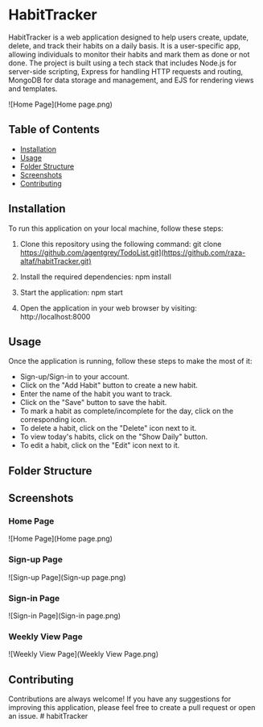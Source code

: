 # HabitTracker

HabitTracker is a web application designed to help users create, update, delete, and track their habits on a daily basis. It is a user-specific app, allowing individuals to monitor their habits and mark them as done or not done. The project is built using a tech stack that includes Node.js for server-side scripting, Express for handling HTTP requests and routing, MongoDB for data storage and management, and EJS for rendering views and templates.

![Home Page](Home page.png)

## Table of Contents

- [Installation](#installation)
- [Usage](#usage)
- [Folder Structure](#folder-structure)
- [Screenshots](#screenshots)
- [Contributing](#contributing)

## Installation

To run this application on your local machine, follow these steps:

1. Clone this repository using the following command:
   git clone https://github.com/agentgrey/TodoList.git](https://github.com/raza-altaf/habitTracker.git)
   
2. Install the required dependencies:
   npm install
   
3. Start the application:
   npm start
   
4. Open the application in your web browser by visiting:
   http://localhost:8000

## Usage

Once the application is running, follow these steps to make the most of it:

- Sign-up/Sign-in to your account.
- Click on the "Add Habit" button to create a new habit.
- Enter the name of the habit you want to track.
- Click on the "Save" button to save the habit.
- To mark a habit as complete/incomplete for the day, click on the corresponding icon.
- To delete a habit, click on the "Delete" icon next to it.
- To view today's habits, click on the "Show Daily" button.
- To edit a habit, click on the "Edit" icon next to it.

## Folder Structure

## Screenshots

### Home Page

![Home Page](Home page.png)

### Sign-up Page

![Sign-up Page](Sign-up page.png)

### Sign-in Page

![Sign-in Page](Sign-in page.png)

### Weekly View Page

![Weekly View Page](Weekly View Page.png)

## Contributing

Contributions are always welcome! If you have any suggestions for improving this application, please feel free to create a pull request or open an issue.
#   h a b i t T r a c k e r 
